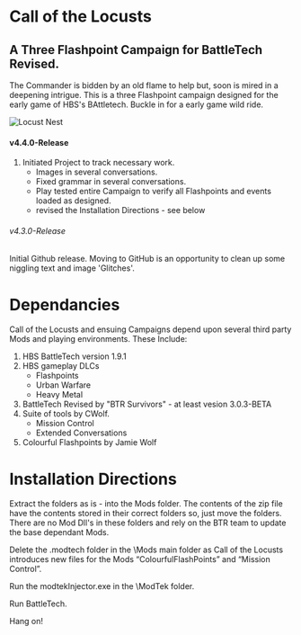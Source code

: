 # Call of the Locusts
## A Three Flashpoint Campaign for BattleTech Revised.

The Commander is bidden by an old flame to help but, soon is mired in a deepening intrigue. This is a three Flashpoint campaign designed for the early game of HBS's BAttletech. Buckle in for a early game wild ride.

![Locust Nest](https://github.com/Mal-D/Mal-D/blob/main/LocustNest.png)


#### v4.4.0-Release
1. Initiated Project to track necessary work.
   - Images in several conversations.
   - Fixed grammar in several conversations.
   - Play tested entire Campaign to verify all Flashpoints and events loaded as designed.
   - revised the Installation Directions - see below
   

###### v4.3.0-Release
Initial Github release.
Moving to GitHub is an opportunity to clean up some niggling text and image 'Glitches'.

# Dependancies

Call of the Locusts and ensuing Campaigns depend upon several third party Mods and playing environments. These Include:
1.  HBS BattleTech version 1.9.1
2.  HBS gameplay DLCs
    - Flashpoints
    - Urban Warfare
    - Heavy Metal
3. BattleTech Revised by "BTR Survivors" - at least vesion 3.0.3-BETA
4. Suite of tools by CWolf.
    - Mission Control 
    - Extended Conversations
5. Colourful Flashpoints by Jamie Wolf

# Installation Directions

Extract the folders as is - into the Mods folder. The contents of the zip file have the contents stored in their correct folders so, just move the folders. There are no Mod Dll's in these folders and rely on the BTR team to update the base dependant Mods.

Delete the .modtech folder in the \Mods main folder as Call of the Locusts introduces new files for the Mods “ColourfulFlashPoints” and “Mission Control”. 

Run the modtekInjector.exe in the \ModTek folder. 

Run BattleTech. 

Hang on! 
